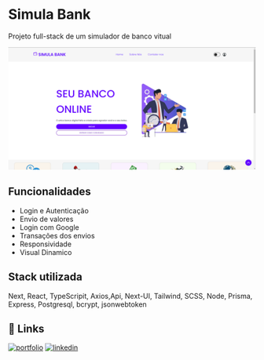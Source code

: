 # Simula Bank
Projeto full-stack de um simulador de banco vitual

<img src="/public/bank.png" alt="url">

## Funcionalidades

- Login e Autenticação
- Envio de valores
- Login com Google
- Transações dos envios
- Responsividade
- Visual Dinamico

## Stack utilizada

Next, React, TypeScripit, Axios,Api, Next-UI, Tailwind, SCSS, Node, Prisma, Express, Postgresql, bcrypt, jsonwebtoken

## 🔗 Links

[![portfolio](https://img.shields.io/badge/my_portfolio-000?style=for-the-badge&logo=ko-fi&logoColor=white)](https://daniloramosbr.github.io/portfolio/)
[![linkedin](https://img.shields.io/badge/linkedin-0A66C2?style=for-the-badge&logo=linkedin&logoColor=white)](https://www.linkedin.com/in/daniloramosbr)